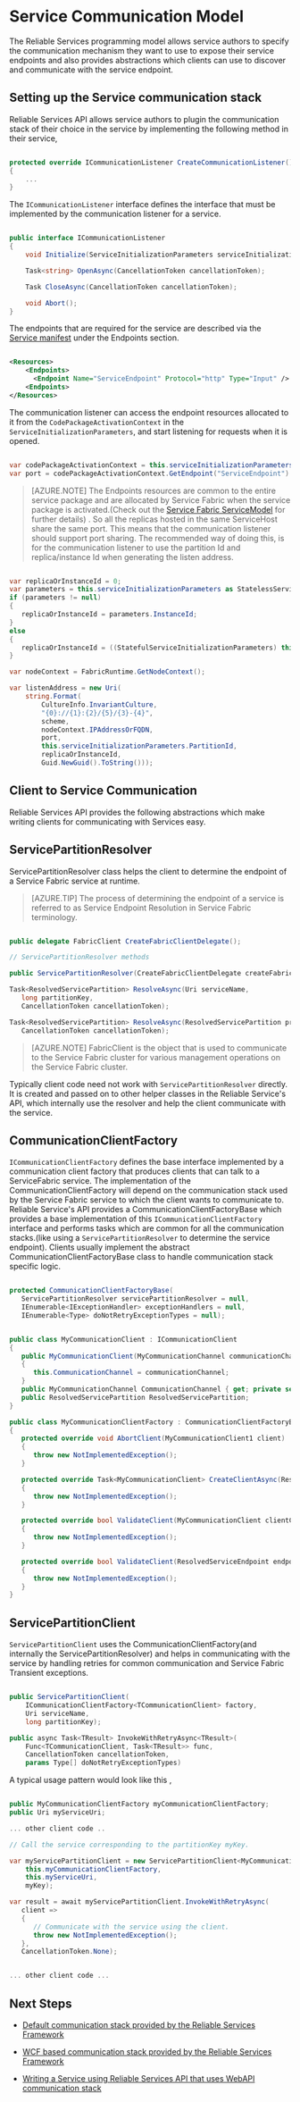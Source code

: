 <properties
   pageTitle="Reliable service communication overview | Windows Azure"
   description="Overview of the Reliable Service communication model including opening listeners on services, resolving endpoints, and communicating between services."
   services="service-fabric"
   documentationCenter=".net"
   authors="BharatNarasimman"
   manager="timlt"
   editor=""/>

<tags
	ms.service="service-fabric"
	ms.date="08/27/2015"
	wacn.date=""/>

<!-- deleted by customization
# Overview of the Reliable Service communication model
-->
<!-- keep by customization: begin -->
# Service Communication Model
<!-- keep by customization: end -->

The Reliable Services programming model allows service authors to specify the communication mechanism they want to use to expose their service endpoints and also provides abstractions which clients can use to discover and communicate with the service endpoint.

<!-- deleted by customization
## Setting up the service communication stack
-->
<!-- keep by customization: begin -->
## Setting up the Service communication stack
<!-- keep by customization: end -->

Reliable Services API allows service authors to plugin the communication stack of their choice in the service by implementing the following method in their service,

```csharp

protected override ICommunicationListener CreateCommunicationListener()
{
    ...
}

```

The `ICommunicationListener` interface defines the interface that must be implemented by the communication listener for a service.

```csharp

public interface ICommunicationListener
{
    void Initialize(ServiceInitializationParameters serviceInitializationParameters);

    Task<string> OpenAsync(CancellationToken cancellationToken);

    Task CloseAsync(CancellationToken cancellationToken);

    void Abort();
}

```
The endpoints that are required for the service are described via the [Service manifest](/documentation/articles/service-fabric-application-model) under the Endpoints section.

```xml

<Resources>
    <Endpoints>
      <Endpoint Name="ServiceEndpoint" Protocol="http" Type="Input" />
    <Endpoints>
</Resources>

```

The communication listener can access the endpoint resources allocated to it from the `CodePackageActivationContext` in the `ServiceInitializationParameters`, and start listening for requests when it is opened.

```csharp

var codePackageActivationContext = this.serviceInitializationParameters.CodePackageActivationContext;
var port = codePackageActivationContext.GetEndpoint("ServiceEndpoint").Port;

```

> [AZURE.NOTE] The Endpoints resources are common to the entire service package and are allocated by Service Fabric when the service package is <!-- deleted by customization activated --><!-- keep by customization: begin --> activated.(Check out the [Service Fabric ServiceModel](/documentation/articles/service-fabric-service-model) for further details) <!-- keep by customization: end -->. So all the replicas hosted in the same ServiceHost share the same port. This means that the communication listener should support port sharing. The recommended way of doing this, is for the communication listener to use the partition Id and replica/instance Id when generating the listen address.

```csharp

var replicaOrInstanceId = 0;
var parameters = this.serviceInitializationParameters as StatelessServiceInitializationParameters;
if (parameters != null)
{
   replicaOrInstanceId = parameters.InstanceId;
}
else
{
   replicaOrInstanceId = ((StatefulServiceInitializationParameters) this.serviceInitializationParameters).ReplicaId;
}

var nodeContext = FabricRuntime.GetNodeContext();

var listenAddress = new Uri(
    string.Format(
        CultureInfo.InvariantCulture,
        "{0}://{1}:{2}/{5}/{3}-{4}",
        scheme,
        nodeContext.IPAddressOrFQDN,
        port,
        this.serviceInitializationParameters.PartitionId,
        replicaOrInstanceId,
        Guid.NewGuid().ToString()));

```

<!-- deleted by customization
## Client to service communication
-->
<!-- keep by customization: begin -->
## Client to Service Communication
<!-- keep by customization: end -->
Reliable Services API provides the following abstractions which make writing clients for communicating with Services easy.

## ServicePartitionResolver
ServicePartitionResolver class helps the client to determine the endpoint of a Service Fabric service at runtime.

> [AZURE.TIP] The process of determining the endpoint of a service is referred to as Service Endpoint Resolution in Service Fabric terminology.

```csharp

public delegate FabricClient CreateFabricClientDelegate();

// ServicePartitionResolver methods

public ServicePartitionResolver(CreateFabricClientDelegate createFabricClient);

Task<ResolvedServicePartition> ResolveAsync(Uri serviceName,
   long partitionKey,
   CancellationToken cancellationToken);

Task<ResolvedServicePartition> ResolveAsync(ResolvedServicePartition previousRsp,
   CancellationToken cancellationToken);


```
> [AZURE.NOTE] FabricClient is the object that is used to communicate to the Service Fabric cluster for various management operations on the Service Fabric cluster.

Typically client code need not work with `ServicePartitionResolver` directly. It is created and passed on to other helper classes in the Reliable Service's API, which internally use the resolver and help the client communicate with the service.

## CommunicationClientFactory
`ICommunicationClientFactory` defines the base interface implemented by a communication client factory that produces clients that can talk to a ServiceFabric service. The implementation of the CommunicationClientFactory will depend on the communication stack used by the Service Fabric service to which the client wants to communicate to. Reliable Service's API provides a CommunicationClientFactoryBase<TCommunicationClient> which provides a base implementation of this `ICommunicationClientFactory` interface and performs tasks which are common for all the communication stacks.(like using a `ServicePartitionResolver` to determine the service endpoint). Clients usually implement the abstract CommunicationClientFactoryBase class to handle communication stack specific logic.

```csharp

protected CommunicationClientFactoryBase(
   ServicePartitionResolver servicePartitionResolver = null,
   IEnumerable<IExceptionHandler> exceptionHandlers = null,
   IEnumerable<Type> doNotRetryExceptionTypes = null);


public class MyCommunicationClient : ICommunicationClient
{
   public MyCommunicationClient(MyCommunicationChannel communicationChannel)
   {
      this.CommunicationChannel = communicationChannel;
   }
   public MyCommunicationChannel CommunicationChannel { get; private set; }
   public ResolvedServicePartition ResolvedServicePartition;
}

public class MyCommunicationClientFactory : CommunicationClientFactoryBase<MyCommunicationClient>
{
   protected override void AbortClient(MyCommunicationClient1 client)
   {
      throw new NotImplementedException();
   }

   protected override Task<MyCommunicationClient> CreateClientAsync(ResolvedServiceEndpoint endpoint, CancellationToken cancellationToken)
   {
      throw new NotImplementedException();
   }

   protected override bool ValidateClient(MyCommunicationClient clientChannel)
   {
      throw new NotImplementedException();
   }

   protected override bool ValidateClient(ResolvedServiceEndpoint endpoint, MyCommunicationClient client)
   {
      throw new NotImplementedException();
   }
}

```

## ServicePartitionClient
`ServicePartitionClient` uses the CommunicationClientFactory(and internally the ServicePartitionResolver) and helps in communicating with the service by handling retries for common communication and Service Fabric Transient exceptions.

```csharp

public ServicePartitionClient(
    ICommunicationClientFactory<TCommunicationClient> factory,
    Uri serviceName,
    long partitionKey);

public async Task<TResult> InvokeWithRetryAsync<TResult>(
    Func<TCommunicationClient, Task<TResult>> func,
    CancellationToken cancellationToken,
    params Type[] doNotRetryExceptionTypes)

```

A typical usage pattern would look like this <!-- deleted by customization: --><!-- keep by customization: begin -->, <!-- keep by customization: end -->

```csharp

public MyCommunicationClientFactory myCommunicationClientFactory;
public Uri myServiceUri;

... other client code ..

// Call the service corresponding to the partitionKey myKey.

var myServicePartitionClient = new ServicePartitionClient<MyCommunicationClient>(
    this.myCommunicationClientFactory,
    this.myServiceUri,
    myKey);

var result = await myServicePartitionClient.InvokeWithRetryAsync(
   client =>
   {
      // Communicate with the service using the client.
      throw new NotImplementedException();
   },
   CancellationToken.None);


... other client code ...

```

## Next Steps
* [Default communication stack provided by the Reliable Services Framework](/documentation/articles/service-fabric-reliable-services-communication-default)

* [WCF based communication stack provided by the Reliable Services Framework](/documentation/articles/service-fabric-reliable-services-communication-wcf)

* [Writing a Service using Reliable Services API that uses WebAPI communication stack](/documentation/articles/service-fabric-reliable-services-communication-webapi)